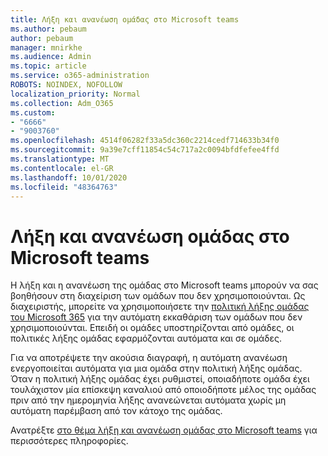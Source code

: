 ```yaml
---
title: Λήξη και ανανέωση ομάδας στο Microsoft teams
ms.author: pebaum
author: pebaum
manager: mnirkhe
ms.audience: Admin
ms.topic: article
ms.service: o365-administration
ROBOTS: NOINDEX, NOFOLLOW
localization_priority: Normal
ms.collection: Adm_O365
ms.custom:
- "6666"
- "9003760"
ms.openlocfilehash: 4514f06282f33a5dc360c2214cedf714633b34f0
ms.sourcegitcommit: 9a39e7cff11854c54c717a2c0094bfdfefee4ffd
ms.translationtype: MT
ms.contentlocale: el-GR
ms.lasthandoff: 10/01/2020
ms.locfileid: "48364763"
---
```

# <a name="team-expiration-and-renewal-in-microsoft-teams"></a>Λήξη και ανανέωση ομάδας στο Microsoft teams

Η λήξη και η ανανέωση της ομάδας στο Microsoft teams μπορούν να σας βοηθήσουν στη διαχείριση των ομάδων που δεν χρησιμοποιούνται. Ως διαχειριστής, μπορείτε να χρησιμοποιήσετε την  [πολιτική λήξης ομάδας του Microsoft 365](https://docs.microsoft.com/microsoft-365/admin/create-groups/office-365-groups-expiration-policy)  για την αυτόματη εκκαθάριση των ομάδων που δεν χρησιμοποιούνται. Επειδή οι ομάδες υποστηρίζονται από ομάδες, οι πολιτικές λήξης ομάδας εφαρμόζονται αυτόματα και σε ομάδες.

Για να αποτρέψετε την ακούσια διαγραφή, η αυτόματη ανανέωση ενεργοποιείται αυτόματα για μια ομάδα στην πολιτική λήξης ομάδας. Όταν η πολιτική λήξης ομάδας έχει ρυθμιστεί, οποιαδήποτε ομάδα έχει τουλάχιστον μία επίσκεψη καναλιού από οποιοδήποτε μέλος της ομάδας πριν από την ημερομηνία λήξης ανανεώνεται αυτόματα χωρίς μη αυτόματη παρέμβαση από τον κάτοχο της ομάδας.  

Ανατρέξτε  [στο θέμα λήξη και ανανέωση ομάδας στο Microsoft teams](https://docs.microsoft.com/microsoftteams/team-expiration-renewal)  για περισσότερες πληροφορίες.
